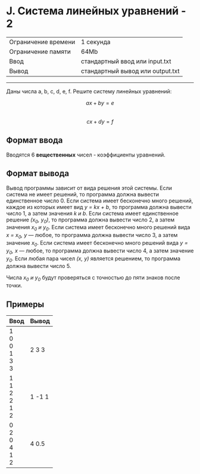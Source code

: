 # J. Система линейных уравнений - 2

<table>
  <tr>
  	<td>Ограничение времени</td>
  	<td>1 секунда</td>
  </tr>
  <tr>
  	<td>Ограничение памяти</td>
  	<td>64Mb</td>
  </tr>
  <tr>
  	<td>Ввод</td>
  	<td>стандартный ввод или input.txt</td>
  </tr>
  <tr>
  	<td>Вывод</td>
  	<td>стандартный вывод или output.txt</td>
  </tr>
</table>

---
Даны числа a, b, c, d, e, f. Решите систему линейных уравнений:

$$ax + by = e$$  
$$cx + dy = f$$

## Формат ввода

Вводятся 6 **вещественных** чисел - коэффициенты уравнений.

## Формат вывода

Вывод программы зависит от вида решения этой системы. Если система не имеет решений, то программа должна вывести единственное число 0. Если система имеет бесконечно много решений, каждое из которых имеет вид *y = kx + b*, то программа должна вывести число 1, а затем значения *k и b*. Если система имеет единственное решение *(x<sub>0</sub>, y<sub>0</sub>)*, то программа должна вывести число 2, а затем значения *x<sub>0</sub> и y<sub>0</sub>*. Если система имеет бесконечно много решений вида *x = x<sub>0</sub>, y* — любое, то программа должна вывести число 3, а затем значение *x<sub>0</sub>*. Если система имеет бесконечно много решений вида *y = y<sub>0</sub>, x* — любое, то программа должна вывести число 4, а затем значение *y<sub>0</sub>*. Если любая пара чисел *(x, y)* является решением, то программа должна вывести число 5.

Числа *x<sub>0</sub> и y<sub>0</sub>* будут проверяться с точностью до пяти знаков после точки.

## Примеры

|Ввод|Вывод|
|---|---|
|1<br>0<br>0<br>1<br>3<br>3|2 3 3|
|1<br>1<br>2<br>2<br>1<br>2|1 -1 1|
|0<br>2<br>0<br>4<br>1<br>2|4 0.5|
